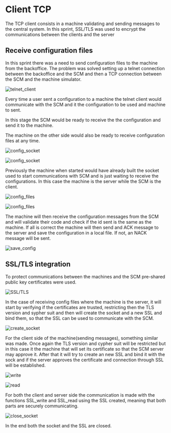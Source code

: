 # Client TCP

The TCP client consists in a machine validating and sending messages to the central system. In this sprint, SSL/TLS was used to encrypt the communications between the clients and the server

## Receive configuration files

In this sprint there was a need to send configuration files to the machine from the backoffice. The problem was solved setting up a telnet connection between the backoffice and the SCM and then a TCP connection between the SCM and the machine simulator.

 ![telnet_client](telnet_client.png)

Every time a user sent a configuration to a machine the telnet client would communicate with the SCM and it the configuration to be used and machine to sent.

In this stage the SCM would be ready to receive the the configuration and send it to the machine.

The machine on the other side would also be ready to receive configuration files at any time.

![config_socket](config_socket_1.png)

![config_socket](config_socket_2.png)

Previously the machine when started would have already built the socket used to start communications with SCM and is just waiting to receive the configurations. In this case the machine is the server while the SCM is the client.

![config_files](config_files_1.png)

![config_files](config_files_2.png)

The machine will then receive the configuration messages from the SCM and will validate their code and check if the id sent is the same as the machine. If all is correct the machine will then send and ACK message to the server and save the configuration in a local file. If not, an NACK message will be sent.

![save_config](save_config.png)

## SSL/TLS integration

To protect communications between the machines and the SCM pre-shared public key certificates were used.

![SSL/TLS](config_Socket_2.png)

In the case of receiving config files where the machine is the server, it will start by verifying if the certificates are trusted, restricting then the TLS version and sypher suit and then will create the socket and a new SSL and bind them, so that the SSL can be used to communicate with the SCM.

![create_socket](create_Socket.png)

For the client side of the machine(sending messages), something similar was made. Once again the TLS version and cypher suit will be restricted but in this case it the machine that will set its certificate so that the SCM server may approve it. After that it will try to create an new SSL and bind it with the sock and if the server approves the certificate and connection through SSL will be established.

![write](write.png) 

![read](read1.png)

For both the client and server side the communication is made with the functions SSL_write and SSL_read using the SSL created, meaning that both parts are securely communicating.

![close_socket](close_socket.png)

In the end both the socket and the SSL are closed.

